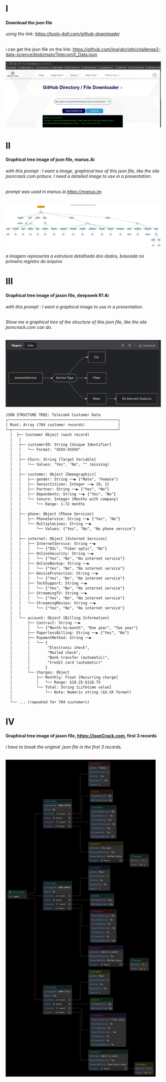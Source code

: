 # I
#### Download the json file

###### using the link: https://tools-4all.com/github-downloader

i can get the json file on the link: https://github.com/ingridcristh/challenge2-data-science/blob/main/TelecomX_Data.json

![Download json file](../images/001-DownloadJsonFile.jpg)

# II
#### Graphical tree image of json file, manus.Ai

###### with this prompt : I want a image, graphical tree of this json file, like the site jsoncrack.com prduce. I need a detailed image to use in a presentation.

###### prompt was used in manus.ia https://manus.im

![Graphical tree image of json file](../images/002-json_tree_structure.png)
###### a imagem representa a estrutura detalhada dos dados, baseada no primeiro registro do arquivo

# III
#### Graphical tree image of jason file, deepseek R1 Ai

###### with this prompt : I want a graphical image to use in a presentation.
###### Show me a graphical tree of the structure of this json file, like the site jsoncrack.com can do.

![Graphical tree image of json file](../images/003-DeepSeekR1-tree.jpg)

```text
JSON STRUCTURE TREE: TelecomX Customer Data
┌──────────────────────────────────────────────────┐
│ Root: Array (704 customer records)               │
└─┬────────────────────────────────────────────────┘ 
  │  ├── Customer Object (each record)
  │   │
  │   ├── customerID: String [Unique Identifier]
  │   │   └── Format: "XXXX-XXXXX"
  │   │
  │   ├── Churn: String [Target Variable]
  │   │   └── Values: "Yes", "No", "" (missing)
  │   │
  │   ├── customer: Object [Demographics]
  │   │   ├── gender: String ──▶ {"Male", "Female"}
  │   │   ├── SeniorCitizen: Integer ──▶ {0, 1}
  │   │   ├── Partner: String ──▶ {"Yes", "No"}
  │   │   ├── Dependents: String ──▶ {"Yes", "No"}
  │   │   └── tenure: Integer [Months with company]
  │   │       └── Range: 1-72 months
  │   │
  │   ├── phone: Object [Phone Services]
  │   │   ├── PhoneService: String ──▶ {"Yes", "No"}
  │   │   └── MultipleLines: String ──▶ 
  │   │       └── Values: {"Yes", "No", "No phone service"}
  │   │
  │   ├── internet: Object [Internet Services]
  │   │   ├── InternetService: String ──▶ 
  │   │   │   └── {"DSL", "Fiber optic", "No"}
  │   │   ├── OnlineSecurity: String ──▶ 
  │   │   │   └── {"Yes", "No", "No internet service"}
  │   │   ├── OnlineBackup: String ──▶ 
  │   │   │   └── {"Yes", "No", "No internet service"}
  │   │   ├── DeviceProtection: String ──▶ 
  │   │   │   └── {"Yes", "No", "No internet service"}
  │   │   ├── TechSupport: String ──▶ 
  │   │   │   └── {"Yes", "No", "No internet service"}
  │   │   ├── StreamingTV: String ──▶ 
  │   │   │   └── {"Yes", "No", "No internet service"}
  │   │   └── StreamingMovies: String ──▶ 
  │   │       └── {"Yes", "No", "No internet service"}
  │   │
  │   └── account: Object [Billing Information]
  │       ├── Contract: String ──▶ 
  │       │   └── {"Month-to-month", "One year", "Two year"}
  │       ├── PaperlessBilling: String ──▶ {"Yes", "No"}
  │       ├── PaymentMethod: String ──▶ 
  │       │   └── {
  │       │        "Electronic check",
  │       │        "Mailed check",
  │       │        "Bank transfer (automatic)",
  │       │        "Credit card (automatic)"
  │       │       }
  │       └── Charges: Object
  │           ├── Monthly: Float [Recurring charge]
  │           │   └── Range: $18.25-$118.75
  │           └── Total: String [Lifetime value]
  │               └── Note: Numeric string ($X.XX format)
  │
  └── ... (repeated for 704 customers)
  ```

  

# IV
#### Graphical tree image of jason file, https://jsonCrack.com, first 3 records

###### i have to break the original .json file in the first 3 records.

![Graphical tree image of json file](../images/004-JsonCrack-ImageStructure.jpeg)


